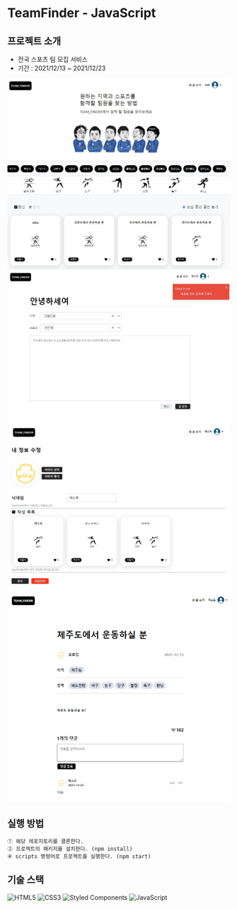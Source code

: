 # TeamFinder - JavaScript

## 프로젝트 소개 
- 전국 스포츠 팀 모집 서비스
- 기간 : 2021/12/13 ~ 2021/12/23

<img src="./readmeImg/main.jpg">

<img src="./readmeImg/writing.jpg">

<img src="./readmeImg/setting.jpg">

<img src="./readmeImg/detail.jpg">

## 실행 방법
```
① 해당 레포지토리를 클론한다.
② 프로젝트의 패키지를 설치한다. (npm install)
④ scripts 명령어로 프로젝트를 실행한다. (npm start)
```

## 기술 스택
![HTML5](https://img.shields.io/badge/html5-%23E34F26.svg?style=for-the-badge&logo=html5&logoColor=white)
![CSS3](https://img.shields.io/badge/CSS3-%23E34F26.svg?style=for-the-badge&logo=css3&logoColor=white)
![Styled Components](https://img.shields.io/badge/CSS3-DB7093?style=for-the-badge&logo=css3&logoColor=white)
![JavaScript](https://img.shields.io/badge/javascript-%23323330.svg?style=for-the-badge&logo=javascript&logoColor=%23F7DF1E)


